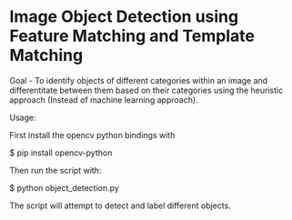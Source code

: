 # Image Object Detection using Feature Matching and Template Matching

Goal - To identify objects of different categories within an image and differentitate between them based on their categories using the heuristic approach (Instead of machine learning approach).

Usage:

First install the opencv python bindings with

$ pip install opencv-python

Then run the script with:

$ python object_detection.py

The script will attempt to detect and label different objects.
